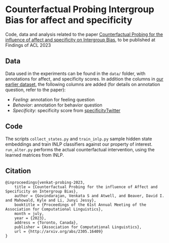 # Counterfactual Probing Intergroup Bias for affect and specificity

Code, data and analysis related to the paper [Counterfactual Probing for the influence of affect and specificity on Intergroup Bias](http://arxiv.org/abs/2305.16409), to be published at Findings of ACL 2023

## Data

Data used in the experiments can be found in the `data/` folder, with annotations for affect, and specificity scores. In addition the columns in [our earlier dataset](https://github.com/venkatasg/interpersonal-bias/tree/main/data), the following columns are added (for details on annotation question, refer to the paper):

- *Feeling*: annotation for feeling question
- *Behavior*: annotation for behavior question
- *Specificity*: specificity score from [specificityTwitter](https://github.com/cs329yangzhong/specificityTwitter)

## Code

The scripts `collect_states.py` and `train_inlp.py` sample hidden state embeddings and train INLP classifiers against our property of interest. `run_alter.py` performs the actual counterfactual intervention, using the learned matrices from INLP.

## Citation

```
@inproceedings{venkat-probing-2023,
    title = {Counterfactual Probing for the influence of Affect and Specificity on Intergroup Bias},
    author = {Govindarajan, Venkata S and Atwell, and Beaver, David I. and Mahowald, Kyle and Li, Junyi Jessy},
    booktitle = {Proceedings of the 61st Annual Meeting of the Association for Computational Linguistics},
    month = july,
    year = {2023},
    address = {Toronto, Canada},
    publisher = {Association for Computational Linguistics},
    url = {http://arxiv.org/abs/2305.16409}
}
```

